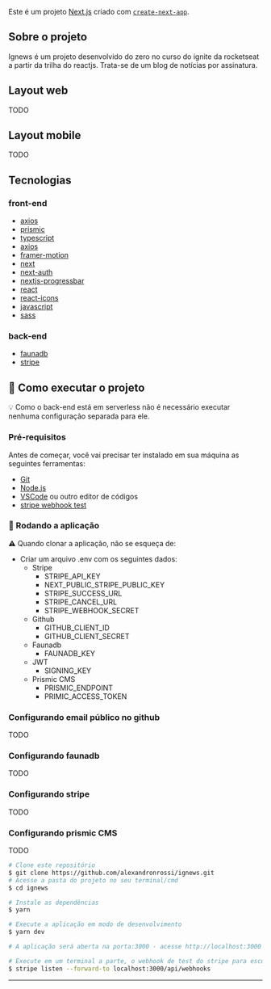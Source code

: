 Este é um projeto [Next.js](https://nextjs.org/) criado com [`create-next-app`](https://github.com/vercel/next.js/tree/canary/packages/create-next-app).


## Sobre o projeto

Ignews é um projeto desenvolvido do zero no curso do ignite da rocketseat a partir da trilha do reactjs.
Trata-se de um blog de notícias por assinatura.

## Layout web
TODO

## Layout mobile
TODO

## Tecnologias

### front-end
- [axios](https://www.npmjs.com/package/axios)
- [prismic](https://prismic.io)
- [typescript](https://www.typescriptlang.org)
- [axios](https://www.npmjs.com/package/axios)
- [framer-motion](https://www.npmjs.com/package/framer-motion)
- [next]()
- [next-auth](https://next-auth.js.org)
- [nextjs-progressbar](https://www.npmjs.com/package/nextjs-progressbar)
- [react]()
- [react-icons](https://react-icons.github.io/react-icons/)
- [javascript]()
- [sass]()

### back-end
- [faunadb](https://fauna.com)
- [stripe](https://stripe.com/br)

## 🚀 Como executar o projeto

💡 Como o back-end está em serverless não é necessário executar nenhuma configuração separada para ele.

### Pré-requisitos

Antes de começar, você vai precisar ter instalado em sua máquina as seguintes ferramentas:

- [Git]()
- [Node.js]()
- [VSCode]() ou outro editor de códigos
- [stripe webhook test](https://stripe.com/docs/webhooks/test)

### 🧭 Rodando a aplicação
⚠️ Quando clonar a aplicação, não se esqueça de:

- Criar um arquivo .env com os seguintes dados:
    - Stripe
        - STRIPE_API_KEY
        - NEXT_PUBLIC_STRIPE_PUBLIC_KEY
        - STRIPE_SUCCESS_URL
        - STRIPE_CANCEL_URL
        - STRIPE_WEBHOOK_SECRET
    - Github
        - GITHUB_CLIENT_ID
        - GITHUB_CLIENT_SECRET
    - Faunadb
        - FAUNADB_KEY
    - JWT
        - SIGNING_KEY
    - Prismic CMS
        - PRISMIC_ENDPOINT
        - PRIMIC_ACCESS_TOKEN

### Configurando email público no github
TODO

### Configurando faunadb
TODO

### Configurando stripe
TODO

### Configurando prismic CMS
TODO

```bash
# Clone este repositório
$ git clone https://github.com/alexandronrossi/ignews.git
# Acesse a pasta do projeto no seu terminal/cmd
$ cd ignews

# Instale as dependências
$ yarn

# Execute a aplicação em modo de desenvolvimento
$ yarn dev

# A aplicação será aberta na porta:3000 - acesse http://localhost:3000

# Execute em um terminal a parte, o webhook de test do stripe para escutar as actions do usuário no stripe.
$ stripe listen --forward-to localhost:3000/api/webhooks

```
---

